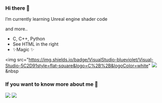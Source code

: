 ### Hi there 👋

<!--
**nabae229/nabae229** is a ✨ _special_ ✨ repository because its `README.md` (this file) appears on your GitHub profile.

Here are some ideas to get you started:

- 🔭 I’m currently working on ...
- 🌱 I’m currently learning ...
- 👯 I’m looking to collaborate on ...
- 🤔 I’m looking for help with ...
- 💬 Ask me about ...
- 📫 How to reach me: ...
- 😄 Pronouns: ...
- ⚡ Fun fact: ...

-->I’m currently learning Unreal engine shader code
and more..
- C, C++, Python
- See HTML in the right
- ✨Magic ✨

<img src="https://img.shields.io/badge/VisualStudio-blueviolet/Visual-Studio-5C2D91style=flat-square&logo=C%2B%2B&logoColor=white"
<img src="https://img.shields.io/badge/언어-색상?style=flat-square&logo=simpleicons에서 로고 이름&logoColor=white"/></a>&nbsp

### If you want to know more about me 💬

<img src="https://img.shields.io/badge/라벨-메세지-색상">
<a href="https:/https://www.artstation.com/?sort_by=trending&dimension=3d/">
<img src="https://img.shields.io/badge/Artstation-#13AFF0?style=flat-square&logo=Artstation&logoColor=white"/></a>&nbsp
